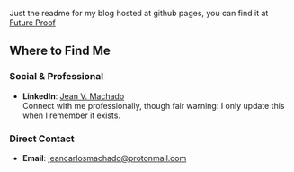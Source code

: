 Just the readme for my blog hosted at github pages, you can find it at [Future Proof](https://caje-vi.github.io/)

## Where to Find Me

### Social & Professional

- **LinkedIn**: [Jean V. Machado](https://www.linkedin.com/in/jean-vmachado)  
  Connect with me professionally, though fair warning: I only update this when I remember it exists.

### Direct Contact

- **Email**: [jeancarlosmachado@protonmail.com](mailto:jeancarlosmachado@protonmail.com)  

